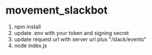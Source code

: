# movement_slackbot
1. npm install
2. update .env with your token and signing secret
3. update request url with server url plus "/slack/events"
4. node index.js

